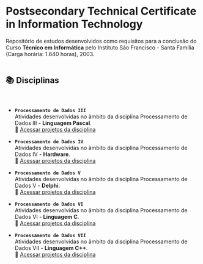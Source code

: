 # Postsecondary Technical Certificate in Information Technology

Repositório de estudos desenvolvidos como requisitos para a conclusão do Curso **Técnico em Informática** pelo Instituto São Francisco - Santa Família (Carga horária: 1.640 horas), 2003.  
<br />


## 📚 Disciplinas
<br />

* **<code>Processamento de Dados III</code>**  
Atividades desenvolvidas no âmbito da disciplina Processamento de Dados III - **Linguagem Pascal**.  
📂 [Acessar projetos da disciplina](https://github.com/fermyno/postsecondary-technical-information-technology/tree/main/proc-dados-iii-pascal)

* **<code>Processamento de Dados IV</code>**  
Atividades desenvolvidas no âmbito da disciplina Processamento de Dados IV - **Hardware**.  
📂 [Acessar projetos da disciplina](https://github.com/fermyno/postsecondary-technical-information-technology/tree/main/proc-dados-iv-hardware)

* **<code>Processamento de Dados V</code>**  
Atividades desenvolvidas no âmbito da disciplina Processamento de Dados V - **Delphi**.  
📂 [Acessar projetos da disciplina](https://github.com/fermyno/postsecondary-technical-information-technology/tree/main/proc-dados-v-delphi)

* **<code>Processamento de Dados VI</code>**  
Atividades desenvolvidas no âmbito da disciplina Processamento de Dados VI - **Linguagem C**.  
📂 [Acessar projetos da disciplina](https://github.com/fermyno/postsecondary-technical-information-technology/tree/main/proc-dados-vi-c-language)  
  
* **<code>Processamento de Dados VII</code>**  
Atividades desenvolvidas no âmbito da disciplina Processamento de Dados VII - **Linguagem C++**.  
📂 [Acessar projetos da disciplina](https://github.com/fermyno/postsecondary-technical-information-technology/tree/main/proc-dados-vii-cpp)  
